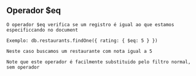 ## Operador $eq

```
O operador $eq verifica se um registro é igual ao que estamos especificcando no document
```

```
Exemplo: db.restaurants.findOne({ rating: { $eq: 5 } })
```

```
Neste caso buscamos um restaurante com nota igual a 5
```

```
Note que este operador é facilmente substituido pelo filtro normal, sem operador
```
